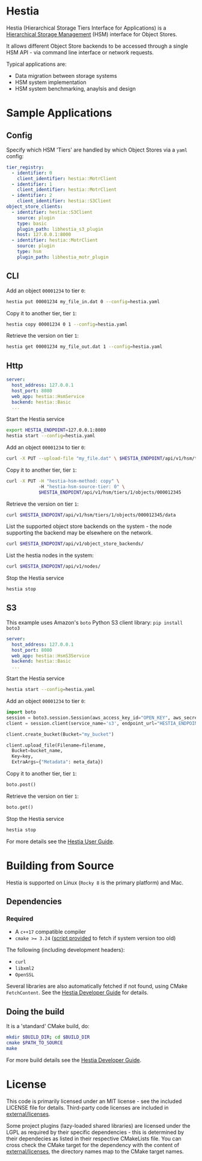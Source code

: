 # Hestia

Hestia (Hierarchical Storage Tiers Interface for Applications) is a [Hierarchical Storage Management](https://en.wikipedia.org/wiki/Hierarchical_storage_management) (HSM) interface for Object Stores.

It allows different Object Store backends to be accessed through a single HSM API - via command line interface or network requests.

Typical applications are:

* Data migration between storage systems
* HSM system implementation
* HSM system benchmarking, anaylsis and design

# Sample Applications

## Config 

Specify which HSM 'Tiers' are handled by which Object Stores via a `yaml` config:

```yaml
tier_registry:
  - identifier: 0
    client_identifier: hestia::MotrClient
  - identifier: 1
    client_identifier: hestia::MotrClient
  - identifier: 2
    client_identifier: hestia::S3Client
object_store_clients:
  - identifier: hestia::S3Client
    source: plugin
    type: basic
    plugin_path: libhestia_s3_plugin
    host: 127.0.0.1:8000
  - identifier: hestia::MotrClient
    source: plugin
    type: hsm
    plugin_path: libhestia_motr_plugin
```

## CLI

Add an object `00001234` to tier `0`:

```bash
hestia put 00001234 my_file_in.dat 0 --config=hestia.yaml
```

Copy it to another tier, tier `1`:

```bash
hestia copy 00001234 0 1 --config=hestia.yaml
```

Retrieve the version on tier `1`:

```bash
hestia get 00001234 my_file_out.dat 1 --config=hestia.yaml
```

## Http

```yaml
server:
  host_address: 127.0.0.1
  host_port: 8080
  web_app: hestia::HsmService
  backend: hestia::Basic
  ...
```

Start the Hestia service

```bash
export HESTIA_ENDPOINT=127.0.0.1:8080
hestia start --config=hestia.yaml
```

Add an object `00001234` to tier `0`:

```bash
curl -X PUT --upload-file "my_file.dat" \ $HESTIA_ENDPOINT/api/v1/hsm/tiers/0/objects/000012345/data
```

Copy it to another tier, tier `1`:

```bash
curl -X PUT -H "hestia-hsm-method: copy" \ 
            -H "hestia-hsm-source-tier: 0" \
            $HESTIA_ENDPOINT/api/v1/hsm/tiers/1/objects/000012345
```

Retrieve the version on tier `1`:

```bash
curl $HESTIA_ENDPOINT/api/v1/hsm/tiers/1/objects/000012345/data
```

List the supported object store backends on the system - the node supporting the backend may be elsewhere on
the network.

```bash
curl $HESTIA_ENDPOINT/api/v1/object_store_backends/
```

List the hestia nodes in the system:

```bash
curl $HESTIA_ENDPOINT/api/v1/nodes/
```

Stop the Hestia service

```bash
hestia stop
```

## S3

This example uses Amazon's `boto` Python S3 client library: `pip install boto3`

```yaml
server:
  host_address: 127.0.0.1
  host_port: 8080
  web_app: hestia::HsmS3Service
  backend: hestia::Basic
  ...
```

Start the Hestia service

```bash
hestia start --config=hestia.yaml
```

Add an object `00001234` to tier `0`:

```python
import boto
session = boto3.session.Session(aws_access_key_id="OPEN_KEY", aws_secret_access_key="SECRET_KEY")
client = session.client(service_name='s3', endpoint_url="HESTIA_ENDPOINT")

client.create_bucket(Bucket="my_bucket")

client.upload_file(Filename=filename,
  Bucket=bucket_name,
  Key=key,
  ExtraArgs={"Metadata": meta_data})
```

Copy it to another tier, tier `1`:

```python
boto.post()
```

Retrieve the version on tier `1`:

```python
boto.get()
```

Stop the Hestia service

```python
hestia stop
```

For more details see the [Hestia User Guide](./doc/UserGuide.md).

# Building from Source

Hestia is supported on Linux (`Rocky 8` is the primary platform) and Mac. 

## Dependencies

### Required

* A `c++17` compatible compiler
* `cmake >= 3.24` ([script provided](infra/scripts/bootstrap_cmake.sh) to fetch if system version too old)

The following (including development headers):
* `curl`
* `libxml2`
* `OpenSSL` 

Several libraries are also automatically fetched if not found, using CMake `FetchContent`. See the [Hestia Developer Guide](./doc/DeveloperGuide.md) for details.

## Doing the build

It is a 'standard' CMake build, do:

```bash
mkdir $BUILD_DIR; cd $BUILD_DIR
cmake $PATH_TO_SOURCE
make
```

For more build details see the [Hestia Developer Guide](./doc/DeveloperGuide.md).

# License

This code is primarily licensed under an MIT license - see the included LICENSE file for details. Third-party code licenses are included in [external/licenses](external/licenses/).

Some project plugins (lazy-loaded shared libraries) are licensed under the LGPL as required by their specific dependencies - this is determined by their dependecies as listed in their respective CMakeLists file. You can cross check the CMake target for the dependency with the content of [external/licenses](external/licenses/), the directory names map to the CMake target names.